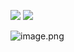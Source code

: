![](https://codertzm.oss-cn-chengdu.aliyuncs.com/20241004195928.png)
![](https://codertzm.oss-cn-chengdu.aliyuncs.com/20241004195800.png)

![image.png](https://codertzm.oss-cn-chengdu.aliyuncs.com/20241004200456.png)
